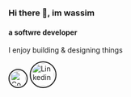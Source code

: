 ### Hi there 👋, im wassim
#### a softwre developer
I enjoy building & designing things


[<img style='border: 2px solid #222; padding: 2px; border-radius: 35px' src='https://blog.codepen.io/wp-content/uploads/2012/06/Button-Black-Large.png' alt='Codepen' title='Codepen' height='30' width='30'>](https://www.codepen.io/wassimbj) [<img style='border: 2px solid #222; padding: 2px; border-radius: 35px' src='https://cdn2.iconfinder.com/data/icons/simple-social-media-shadow/512/14-512.png' alt='Linkedin' title='Linkedin' height='45' width='45'>](https://www.linkedin.com/in/wassimbj/)  
